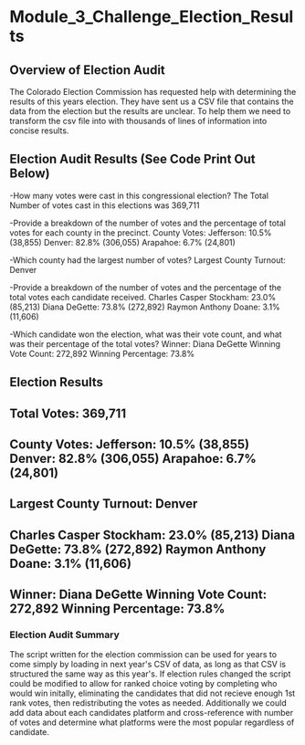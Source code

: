 # Module_3_Challenge_Election_Results


## Overview of Election Audit 

The Colorado Election Commission has requested help with determining the results of this years election. They have sent us a CSV file that contains the data from the election but the results are unclear. To help them we need to transform the csv file into with thousands of lines of information into concise results.

## Election Audit Results (See Code Print Out Below)


-How many votes were cast in this congressional election?
The Total Number of votes cast in this elections was 369,711

-Provide a breakdown of the number of votes and the percentage of total votes for each county in the precinct.
County Votes:
Jefferson: 10.5% (38,855)
Denver: 82.8% (306,055)
Arapahoe: 6.7% (24,801)

-Which county had the largest number of votes?
Largest County Turnout: Denver

-Provide a breakdown of the number of votes and the percentage of the total votes each candidate received.
Charles Casper Stockham: 23.0% (85,213)
Diana DeGette: 73.8% (272,892)
Raymon Anthony Doane: 3.1% (11,606)

-Which candidate won the election, what was their vote count, and what was their percentage of the total votes?
Winner: Diana DeGette
Winning Vote Count: 272,892
Winning Percentage: 73.8%


Election Results
-------------------------
Total Votes: 369,711
-------------------------

County Votes:
Jefferson: 10.5% (38,855)
Denver: 82.8% (306,055)
Arapahoe: 6.7% (24,801)
-------------------------
Largest County Turnout: Denver
-------------------------
Charles Casper Stockham: 23.0% (85,213)
Diana DeGette: 73.8% (272,892)
Raymon Anthony Doane: 3.1% (11,606)
-------------------------
Winner: Diana DeGette
Winning Vote Count: 272,892
Winning Percentage: 73.8%
-------------------------


### Election Audit Summary

The script written for the election commission can be used for years to come simply by loading in next year's CSV of data, as long as that CSV is structured the same way as this year's. If election rules changed the script could be modified to allow for ranked choice voting by completing who would win initally, eliminating the candidates that did not recieve enough 1st rank votes, then redistributing the votes as needed. Additionally we could add data about each candidates platform and cross-reference with number of votes and determine what platforms were the most popular regardless of candidate.
